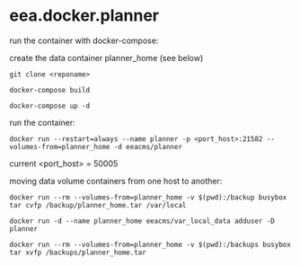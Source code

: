 # eea.docker.planner

run the container with docker-compose:

create the data container planner_home (see below)

    git clone <reponame>
    
    docker-compose build 
    
    docker-compose up -d

run the container:

    docker run --restart=always --name planner -p <port_host>:21582 --volumes-from=planner_home -d eeacms/planner

current <port_host> = 50005

moving data volume containers from one host to another: 

<donor host>

    docker run --rm --volumes-from=planner_home -v $(pwd):/backup busybox tar cvfp /backup/planner_home.tar /var/local

<target host>

    docker run -d --name planner_home eeacms/var_local_data adduser -D planner

    docker run --rm --volumes-from=planner_home -v $(pwd):/backups busybox tar xvfp /backups/planner_home.tar
